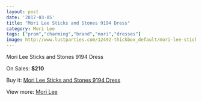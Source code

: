 ```yaml
---
layout: post
date: '2017-03-05'
title: "Mori Lee Sticks and Stones 9194 Dress"
category: Mori Lee
tags: ["prom","charming","brand","mori","dresses"]
image: http://www.lustparties.com/12492-thickbox_default/mori-lee-sticks-and-stones-9194-dress.jpg
---
```

Mori Lee Sticks and Stones 9194 Dress

On Sales: **$210**
<a href="https://www.lustparties.com/en/mori-lee/4656-mori-lee-sticks-and-stones-9194-dress.html"><amp-img layout="responsive" width="600" height="600" src="//www.lustparties.com/12492-thickbox_default/mori-lee-sticks-and-stones-9194-dress.jpg" alt="Mori Lee Sticks and Stones 9194 Dress 0" /></a>
<a href="https://www.lustparties.com/en/mori-lee/4656-mori-lee-sticks-and-stones-9194-dress.html"><amp-img layout="responsive" width="600" height="600" src="//www.lustparties.com/12493-thickbox_default/mori-lee-sticks-and-stones-9194-dress.jpg" alt="Mori Lee Sticks and Stones 9194 Dress 1" /></a>

Buy it: [Mori Lee Sticks and Stones 9194 Dress](https://www.lustparties.com/en/mori-lee/4656-mori-lee-sticks-and-stones-9194-dress.html "Mori Lee Sticks and Stones 9194 Dress")

View more: [Mori Lee](https://www.lustparties.com/en/26-mori-lee "Mori Lee")